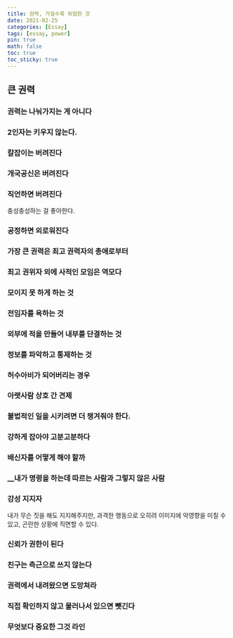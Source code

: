 ```yaml
---
title: 권력, 가질수록 위험한 것
date: 2021-02-25
categories: [Essay]
tags: [essay, power]
pin: true
math: false
toc: true
toc_sticky: true
---
```



## __큰 권력__

### __권력는 나눠가지는 게 아니다__

### __2인자는 키우지 않는다.__

### __칼잡이는 버려진다__

### __개국공신은 버려진다__

### __직언하면 버려진다__

충성충성하는 걸 좋아한다.

### __공정하면 외로워진다__

### __가장 큰 권력은 최고 권력자의 총애로부터__

### __최고 권위자 외에 사적인 모임은 역모다__

### __모이지 못 하게 하는 것__

### __전임자를 욕하는 것__

### __외부에 적을 만들어 내부를 단결하는 것__

### __정보를 파악하고 통제하는 것__

### __허수아비가 되어버리는 경우__

### __아랫사람 상호 간 견제__

### __불법적인 일을 시키려면 더 챙겨줘야 한다.__

### __강하게 잡아야 고분고분하다__

### __배신자를 어떻게 해야 할까__

### __내가 명령을 하는데 따르는 사람과 그렇지 않은 사람

### __강성 지지자__

내가 무슨 짓을 해도 지지해주지만, 과격한 행동으로 오히려 이미지에 악영향을 미칠 수 있고, 곤란한 상황에 직면할 수 있다.

### __신뢰가 권한이 된다__

### __친구는 측근으로 쓰지 않는다__

### __권력에서 내려왔으면 도망쳐라__

### __직접 확인하지 않고 물러나서 있으면 뺏긴다__

### __무엇보다 중요한 그것 라인__